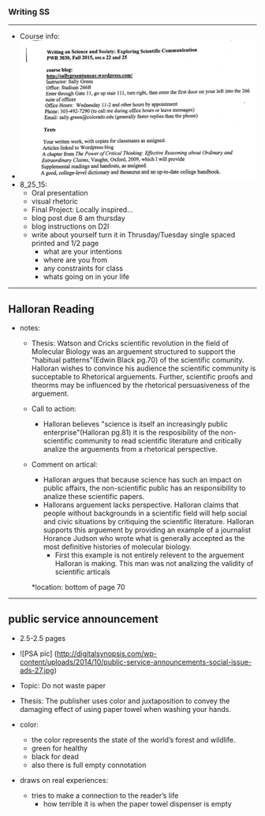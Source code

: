 
### Writing SS
---
  * Course info:
  * ![Top of syl](https://github.com/Matt-McNichols/perl/blob/master/WSS/WSS_syl.jpg)
  * 8_25_15:
    * Oral presentation
    * visual rhetoric 
    * Final Project: Locally inspired...
    * blog post due 8 am thursday
    * blog instructions on D2l
    * write about yourself turn it in Thrusday/Tuesday
    single spaced printed and 1/2 page
      * what are your intentions 
      * where are you from 
      * any constraints for class
      * whats going on in your life
 
---
## Halloran Reading

* notes: 
  * Thesis: 
    Watson and Cricks scientific revolution in the field of Molecular Biology was an arguement structured to support the "habitual patterns"(Edwin Black pg.70) of the scientific comunity. Halloran wishes to convince his audience the scientific community is succeptable to Rhetorical arguements. Further, scientific proofs and theorms may be influenced by the rhetorical persuasiveness of the arguement.
  * Call to action: 
    * Halloran believes "science is itself an increasingly public enterprise"(Halloran pg.81) it is the resposibility of the non-scientific community to read scientific literature and critically analize the arguements from a rhetorical perspective.  

  * Comment on artical:
    * Halloran argues that because science has such an impact on public affairs, the non-scientific public has an responsibility to analize these scientific papers.
    * Hallorans arguement lacks perspective. Halloran claims that people without backgrounds in a scientific field will help social and civic situations by critiquing the scientific literature. Halloran supports this arguement by providing an example of a journalist Horance Judson who wrote what is generally accepted as the most definitive histories of molecular biology. 
      * First this example is not entirely relevent to the arguement Halloran is making. This man was not analizing the validity of scientific articals

    *location: bottom of page 70
---
## public service announcement
  * 2.5-2.5 pages 
  * ![PSA pic] (http://digitalsynopsis.com/wp-content/uploads/2014/10/public-service-announcements-social-issue-ads-27.jpg)

  * Topic: Do not waste paper

  * Thesis: The publisher uses color and juxtaposition to convey the damaging effect of using paper towel when washing your hands.   

  * color:
    * the color represents the state of the world’s forest and wildlife.  
    * green for healthy
    * black for dead
    * also there is full empty connotation

  * draws on real experiences:
    * tries to make a connection to the reader’s life
      * how terrible it is when the paper towel dispenser is empty 

